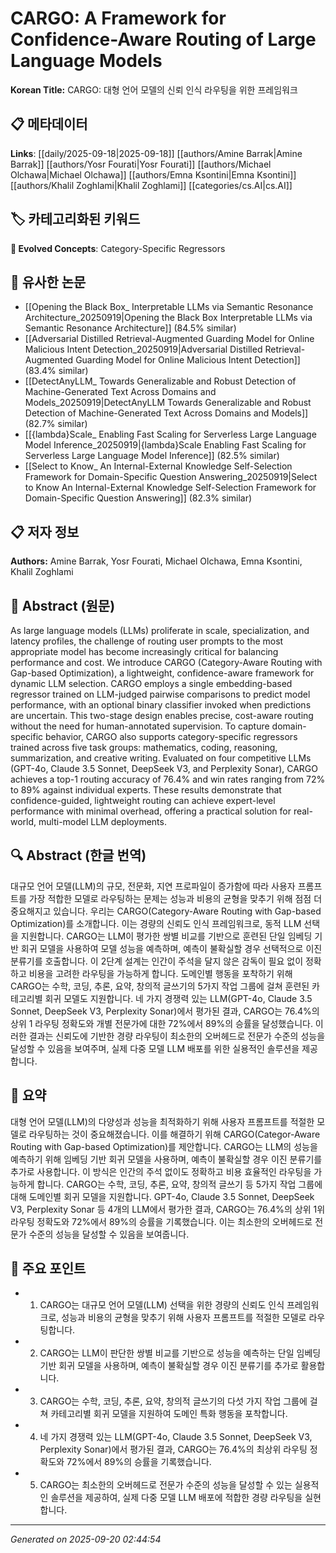 # CARGO: A Framework for Confidence-Aware Routing of Large Language Models

**Korean Title:** CARGO: 대형 언어 모델의 신뢰 인식 라우팅을 위한 프레임워크

## 📋 메타데이터

**Links**: [[daily/2025-09-18|2025-09-18]] [[authors/Amine Barrak|Amine Barrak]] [[authors/Yosr Fourati|Yosr Fourati]] [[authors/Michael Olchawa|Michael Olchawa]] [[authors/Emna Ksontini|Emna Ksontini]] [[authors/Khalil Zoghlami|Khalil Zoghlami]] [[categories/cs.AI|cs.AI]]

## 🏷️ 카테고리화된 키워드
**🚀 Evolved Concepts**: Category-Specific Regressors

## 🔗 유사한 논문
- [[Opening the Black Box_ Interpretable LLMs via Semantic Resonance Architecture_20250919|Opening the Black Box Interpretable LLMs via Semantic Resonance Architecture]] (84.5% similar)
- [[Adversarial Distilled Retrieval-Augmented Guarding Model for Online Malicious Intent Detection_20250919|Adversarial Distilled Retrieval-Augmented Guarding Model for Online Malicious Intent Detection]] (83.4% similar)
- [[DetectAnyLLM_ Towards Generalizable and Robust Detection of Machine-Generated Text Across Domains and Models_20250919|DetectAnyLLM Towards Generalizable and Robust Detection of Machine-Generated Text Across Domains and Models]] (82.7% similar)
- [[{lambda}Scale_ Enabling Fast Scaling for Serverless Large Language Model Inference_20250919|{lambda}Scale Enabling Fast Scaling for Serverless Large Language Model Inference]] (82.5% similar)
- [[Select to Know_ An Internal-External Knowledge Self-Selection Framework for Domain-Specific Question Answering_20250919|Select to Know An Internal-External Knowledge Self-Selection Framework for Domain-Specific Question Answering]] (82.3% similar)

## 📋 저자 정보

**Authors:** Amine Barrak, Yosr Fourati, Michael Olchawa, Emna Ksontini, Khalil Zoghlami

## 📄 Abstract (원문)

As large language models (LLMs) proliferate in scale, specialization, and
latency profiles, the challenge of routing user prompts to the most appropriate
model has become increasingly critical for balancing performance and cost. We
introduce CARGO (Category-Aware Routing with Gap-based Optimization), a
lightweight, confidence-aware framework for dynamic LLM selection. CARGO
employs a single embedding-based regressor trained on LLM-judged pairwise
comparisons to predict model performance, with an optional binary classifier
invoked when predictions are uncertain. This two-stage design enables precise,
cost-aware routing without the need for human-annotated supervision. To capture
domain-specific behavior, CARGO also supports category-specific regressors
trained across five task groups: mathematics, coding, reasoning, summarization,
and creative writing. Evaluated on four competitive LLMs (GPT-4o, Claude 3.5
Sonnet, DeepSeek V3, and Perplexity Sonar), CARGO achieves a top-1 routing
accuracy of 76.4% and win rates ranging from 72% to 89% against individual
experts. These results demonstrate that confidence-guided, lightweight routing
can achieve expert-level performance with minimal overhead, offering a
practical solution for real-world, multi-model LLM deployments.

## 🔍 Abstract (한글 번역)

대규모 언어 모델(LLM)의 규모, 전문화, 지연 프로파일이 증가함에 따라 사용자 프롬프트를 가장 적합한 모델로 라우팅하는 문제는 성능과 비용의 균형을 맞추기 위해 점점 더 중요해지고 있습니다. 우리는 CARGO(Category-Aware Routing with Gap-based Optimization)를 소개합니다. 이는 경량의 신뢰도 인식 프레임워크로, 동적 LLM 선택을 지원합니다. CARGO는 LLM이 평가한 쌍별 비교를 기반으로 훈련된 단일 임베딩 기반 회귀 모델을 사용하여 모델 성능을 예측하며, 예측이 불확실할 경우 선택적으로 이진 분류기를 호출합니다. 이 2단계 설계는 인간이 주석을 달지 않은 감독이 필요 없이 정확하고 비용을 고려한 라우팅을 가능하게 합니다. 도메인별 행동을 포착하기 위해 CARGO는 수학, 코딩, 추론, 요약, 창의적 글쓰기의 5가지 작업 그룹에 걸쳐 훈련된 카테고리별 회귀 모델도 지원합니다. 네 가지 경쟁력 있는 LLM(GPT-4o, Claude 3.5 Sonnet, DeepSeek V3, Perplexity Sonar)에서 평가된 결과, CARGO는 76.4%의 상위 1 라우팅 정확도와 개별 전문가에 대한 72%에서 89%의 승률을 달성했습니다. 이러한 결과는 신뢰도에 기반한 경량 라우팅이 최소한의 오버헤드로 전문가 수준의 성능을 달성할 수 있음을 보여주며, 실제 다중 모델 LLM 배포를 위한 실용적인 솔루션을 제공합니다.

## 📝 요약

대형 언어 모델(LLM)의 다양성과 성능을 최적화하기 위해 사용자 프롬프트를 적절한 모델로 라우팅하는 것이 중요해졌습니다. 이를 해결하기 위해 CARGO(Categor-Aware Routing with Gap-based Optimization)를 제안합니다. CARGO는 LLM의 성능을 예측하기 위해 임베딩 기반 회귀 모델을 사용하며, 예측이 불확실할 경우 이진 분류기를 추가로 사용합니다. 이 방식은 인간의 주석 없이도 정확하고 비용 효율적인 라우팅을 가능하게 합니다. CARGO는 수학, 코딩, 추론, 요약, 창의적 글쓰기 등 5가지 작업 그룹에 대해 도메인별 회귀 모델을 지원합니다. GPT-4o, Claude 3.5 Sonnet, DeepSeek V3, Perplexity Sonar 등 4개의 LLM에서 평가한 결과, CARGO는 76.4%의 상위 1위 라우팅 정확도와 72%에서 89%의 승률을 기록했습니다. 이는 최소한의 오버헤드로 전문가 수준의 성능을 달성할 수 있음을 보여줍니다.

## 🎯 주요 포인트

- 1. CARGO는 대규모 언어 모델(LLM) 선택을 위한 경량의 신뢰도 인식 프레임워크로, 성능과 비용의 균형을 맞추기 위해 사용자 프롬프트를 적절한 모델로 라우팅합니다.

- 2. CARGO는 LLM이 판단한 쌍별 비교를 기반으로 성능을 예측하는 단일 임베딩 기반 회귀 모델을 사용하며, 예측이 불확실할 경우 이진 분류기를 추가로 활용합니다.

- 3. CARGO는 수학, 코딩, 추론, 요약, 창의적 글쓰기의 다섯 가지 작업 그룹에 걸쳐 카테고리별 회귀 모델을 지원하여 도메인 특화 행동을 포착합니다.

- 4. 네 가지 경쟁력 있는 LLM(GPT-4o, Claude 3.5 Sonnet, DeepSeek V3, Perplexity Sonar)에서 평가된 결과, CARGO는 76.4%의 최상위 라우팅 정확도와 72%에서 89%의 승률을 기록했습니다.

- 5. CARGO는 최소한의 오버헤드로 전문가 수준의 성능을 달성할 수 있는 실용적인 솔루션을 제공하여, 실제 다중 모델 LLM 배포에 적합한 경량 라우팅을 실현합니다.

---

*Generated on 2025-09-20 02:44:54*